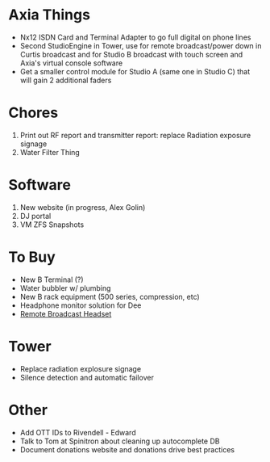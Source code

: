 # Axia Things

- Nx12 ISDN Card and Terminal Adapter to go full digital on phone lines
- Second StudioEngine in Tower, use for remote broadcast/power down in Curtis broadcast and for Studio B broadcast with touch screen and Axia's virtual console software
- Get a smaller control module for Studio A (same one in Studio C) that will gain 2 additional faders

# Chores

1.  Print out RF report and transmitter report: replace Radiation exposure signage
2.  Water Filter Thing

  
# Software

1.  New website (in progress, Alex Golin)
2.  DJ portal
3.  VM ZFS Snapshots

# To Buy

-   New B Terminal (?)
-   Water bubbler w/ plumbing
-   New B rack equipment (500 series, compression, etc)
-   Headphone monitor solution for Dee
-   [Remote Broadcast Headset](http://www.bswusa.com/Headsets-Audio-Technica-BPHS1-P736.aspx)

# Tower

-   Replace radiation explosure signage
-   Silence detection and automatic failover

# Other

-   Add OTT IDs to Rivendell - Edward
-   Talk to Tom at Spinitron about cleaning up autocomplete DB
-   Document donations website and donations drive best practices


